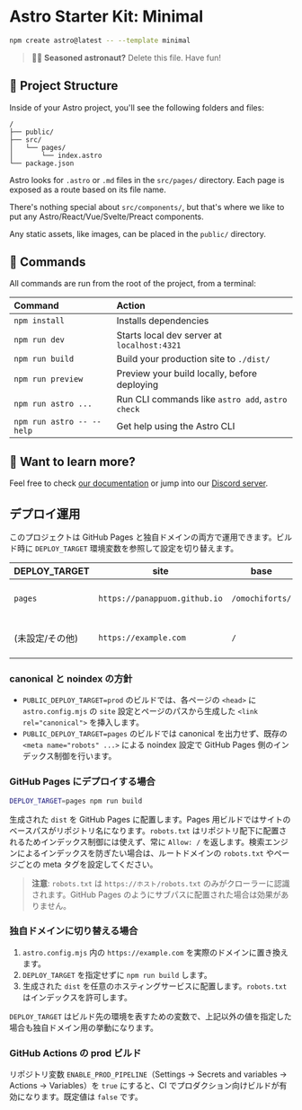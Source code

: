 # Astro Starter Kit: Minimal

```sh
npm create astro@latest -- --template minimal
```

> 🧑‍🚀 **Seasoned astronaut?** Delete this file. Have fun!

## 🚀 Project Structure

Inside of your Astro project, you'll see the following folders and files:

```text
/
├── public/
├── src/
│   └── pages/
│       └── index.astro
└── package.json
```

Astro looks for `.astro` or `.md` files in the `src/pages/` directory. Each page is exposed as a route based on its file name.

There's nothing special about `src/components/`, but that's where we like to put any Astro/React/Vue/Svelte/Preact components.

Any static assets, like images, can be placed in the `public/` directory.

## 🧞 Commands

All commands are run from the root of the project, from a terminal:

| Command                   | Action                                           |
| :------------------------ | :----------------------------------------------- |
| `npm install`             | Installs dependencies                            |
| `npm run dev`             | Starts local dev server at `localhost:4321`      |
| `npm run build`           | Build your production site to `./dist/`          |
| `npm run preview`         | Preview your build locally, before deploying     |
| `npm run astro ...`       | Run CLI commands like `astro add`, `astro check` |
| `npm run astro -- --help` | Get help using the Astro CLI                     |

## 👀 Want to learn more?

Feel free to check [our documentation](https://docs.astro.build) or jump into our [Discord server](https://astro.build/chat).

## デプロイ運用

このプロジェクトは GitHub Pages と独自ドメインの両方で運用できます。ビルド時に `DEPLOY_TARGET` 環境変数を参照して設定を切り替えます。

| DEPLOY_TARGET | site | base | robots.txt |
| --- | --- | --- | --- |
| `pages` | `https://panappuom.github.io` | `/omochiforts/` | `User-agent: *\nAllow: /` |
| (未設定/その他) | `https://example.com` | `/` | `User-agent: *\nAllow: /` |

### canonical と noindex の方針

- `PUBLIC_DEPLOY_TARGET=prod` のビルドでは、各ページの `<head>` に `astro.config.mjs` の `site` 設定とページのパスから生成した `<link rel="canonical">` を挿入します。
- `PUBLIC_DEPLOY_TARGET=pages` のビルドでは canonical を出力せず、既存の `<meta name="robots" ...>` による noindex 設定で GitHub Pages 側のインデックス制御を行います。

### GitHub Pages にデプロイする場合

```bash
DEPLOY_TARGET=pages npm run build
```

生成された `dist` を GitHub Pages に配置します。Pages 用ビルドではサイトのベースパスがリポジトリ名になります。`robots.txt` はリポジトリ配下に配置されるためインデックス制御には使えず、常に `Allow: /` を返します。検索エンジンによるインデックスを防ぎたい場合は、ルートドメインの `robots.txt` やページごとの meta タグを設定してください。

> **注意**: `robots.txt` は `https://ホスト/robots.txt` のみがクローラーに認識されます。GitHub Pages のようにサブパスに配置された場合は効果がありません。

### 独自ドメインに切り替える場合

1. `astro.config.mjs` 内の `https://example.com` を実際のドメインに置き換えます。
2. `DEPLOY_TARGET` を指定せずに `npm run build` します。
3. 生成された `dist` を任意のホスティングサービスに配置します。`robots.txt` はインデックスを許可します。

`DEPLOY_TARGET` はビルド先の環境を表すための変数で、上記以外の値を指定した場合も独自ドメイン用の挙動になります。

### GitHub Actions の prod ビルド

リポジトリ変数 `ENABLE_PROD_PIPELINE`（Settings → Secrets and variables → Actions → Variables）を `true` にすると、CI でプロダクション向けビルドが有効になります。既定値は `false` です。
